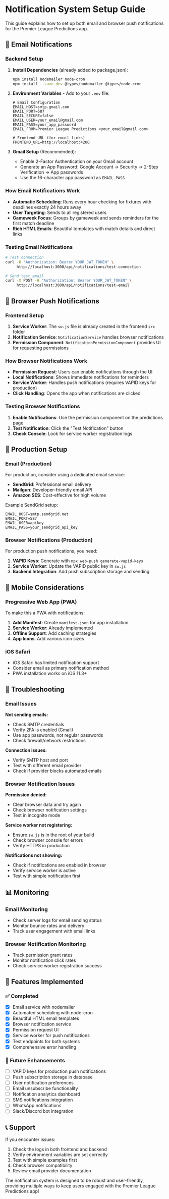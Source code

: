 # Notification System Setup Guide

This guide explains how to set up both email and browser push notifications for the Premier League Predictions app.

## 📧 Email Notifications

### Backend Setup

1. **Install Dependencies** (already added to package.json):
   ```bash
   npm install nodemailer node-cron
   npm install --save-dev @types/nodemailer @types/node-cron
   ```

2. **Environment Variables** - Add to your `.env` file:
   ```env
   # Email Configuration
   EMAIL_HOST=smtp.gmail.com
   EMAIL_PORT=587
   EMAIL_SECURE=false
   EMAIL_USER=your_email@gmail.com
   EMAIL_PASS=your_app_password
   EMAIL_FROM=Premier League Predictions <your_email@gmail.com>
   
   # Frontend URL (for email links)
   FRONTEND_URL=http://localhost:4200
   ```

3. **Gmail Setup** (Recommended):
   - Enable 2-Factor Authentication on your Gmail account
   - Generate an App Password: Google Account → Security → 2-Step Verification → App passwords
   - Use the 16-character app password as `EMAIL_PASS`

### How Email Notifications Work

- **Automatic Scheduling**: Runs every hour checking for fixtures with deadlines exactly 24 hours away
- **User Targeting**: Sends to all registered users
- **Gameweek Focus**: Groups by gameweek and sends reminders for the first match deadline
- **Rich HTML Emails**: Beautiful templates with match details and direct links

### Testing Email Notifications

```bash
# Test connection
curl -H "Authorization: Bearer YOUR_JWT_TOKEN" \
     http://localhost:3000/api/notifications/test-connection

# Send test email
curl -X POST -H "Authorization: Bearer YOUR_JWT_TOKEN" \
     http://localhost:3000/api/notifications/test-email
```

## 🔔 Browser Push Notifications

### Frontend Setup

1. **Service Worker**: The `sw.js` file is already created in the frontend `src` folder
2. **Notification Service**: `NotificationService` handles browser notifications
3. **Permission Component**: `NotificationPermissionComponent` provides UI for requesting permissions

### How Browser Notifications Work

- **Permission Request**: Users can enable notifications through the UI
- **Local Notifications**: Shows immediate notifications for reminders
- **Service Worker**: Handles push notifications (requires VAPID keys for production)
- **Click Handling**: Opens the app when notifications are clicked

### Testing Browser Notifications

1. **Enable Notifications**: Use the permission component on the predictions page
2. **Test Notification**: Click the "Test Notification" button
3. **Check Console**: Look for service worker registration logs

## 🚀 Production Setup

### Email (Production)

For production, consider using a dedicated email service:

- **SendGrid**: Professional email delivery
- **Mailgun**: Developer-friendly email API
- **Amazon SES**: Cost-effective for high volume

Example SendGrid setup:
```env
EMAIL_HOST=smtp.sendgrid.net
EMAIL_PORT=587
EMAIL_USER=apikey
EMAIL_PASS=your_sendgrid_api_key
```

### Browser Notifications (Production)

For production push notifications, you need:

1. **VAPID Keys**: Generate with `npx web-push generate-vapid-keys`
2. **Service Worker**: Update the VAPID public key in `sw.js`
3. **Backend Integration**: Add push subscription storage and sending

## 📱 Mobile Considerations

### Progressive Web App (PWA)

To make this a PWA with notifications:

1. **Add Manifest**: Create `manifest.json` for app installation
2. **Service Worker**: Already implemented
3. **Offline Support**: Add caching strategies
4. **App Icons**: Add various icon sizes

### iOS Safari

- iOS Safari has limited notification support
- Consider email as primary notification method
- PWA installation works on iOS 11.3+

## 🔧 Troubleshooting

### Email Issues

**Not sending emails:**
- Check SMTP credentials
- Verify 2FA is enabled (Gmail)
- Use app passwords, not regular passwords
- Check firewall/network restrictions

**Connection issues:**
- Verify SMTP host and port
- Test with different email provider
- Check if provider blocks automated emails

### Browser Notification Issues

**Permission denied:**
- Clear browser data and try again
- Check browser notification settings
- Test in incognito mode

**Service worker not registering:**
- Ensure `sw.js` is in the root of your build
- Check browser console for errors
- Verify HTTPS in production

**Notifications not showing:**
- Check if notifications are enabled in browser
- Verify service worker is active
- Test with simple notification first

## 📊 Monitoring

### Email Monitoring

- Check server logs for email sending status
- Monitor bounce rates and delivery
- Track user engagement with email links

### Browser Notification Monitoring

- Track permission grant rates
- Monitor notification click rates
- Check service worker registration success

## 🎯 Features Implemented

### ✅ Completed

- [x] Email service with nodemailer
- [x] Automated scheduling with node-cron
- [x] Beautiful HTML email templates
- [x] Browser notification service
- [x] Permission request UI
- [x] Service worker for push notifications
- [x] Test endpoints for both systems
- [x] Comprehensive error handling

### 🔄 Future Enhancements

- [ ] VAPID keys for production push notifications
- [ ] Push subscription storage in database
- [ ] User notification preferences
- [ ] Email unsubscribe functionality
- [ ] Notification analytics dashboard
- [ ] SMS notifications integration
- [ ] WhatsApp notifications
- [ ] Slack/Discord bot integration

## 📞 Support

If you encounter issues:

1. Check the logs in both frontend and backend
2. Verify environment variables are set correctly
3. Test with simple examples first
4. Check browser compatibility
5. Review email provider documentation

The notification system is designed to be robust and user-friendly, providing multiple ways to keep users engaged with the Premier League Predictions app!
